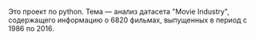 
Это проект по python. Тема — анализ датасета "Movie Industry", содержащего информацию о 6820 фильмах, выпущенных в период с 1986 по 2016.

